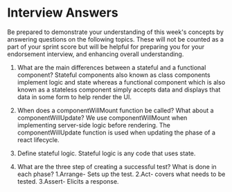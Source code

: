 # Interview Answers
Be prepared to demonstrate your understanding of this week's concepts by answering questions on the following topics. These will not be counted as a part of your sprint score but will be helpful for preparing you for your endorsement interview, and enhancing overall understanding.

1. What are the main differences between a stateful and a functional component?
Stateful components also known as class components implement logic and state whereas a functional component which is also known as a stateless component simply accepts data and displays that data in some form to help render the UI. 

2. When does a componentWillMount function be called? What about a componentWillUpdate?
We use componentWillMount when implementing server-side logic before rendering.
The componentWillUpdate function is used when updating the phase of a react lifecycle. 

3. Define stateful logic.
Stateful logic is any code that uses state.

4. What are the three step of creating a successful test? What is done in each phase?
1.Arrange- Sets up the test.
2.Act- covers what needs to be tested. 
3.Assert- Elicits a response.
